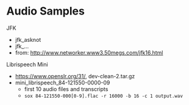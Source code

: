 # Audio Samples

JFK

* jfk_asknot
* jfk_...
* from: http://www.networker.www3.50megs.com/jfk16.html

Librispeech Mini

*  https://www.openslr.org/31/, dev-clean-2.tar.gz
*  mini_librispeech_84-121550-0000-09
    * first 10 audio files and transcripts
    * ```sox 84-121550-000[0-9].flac -r 16000 -b 16 -c 1 output.wav```
